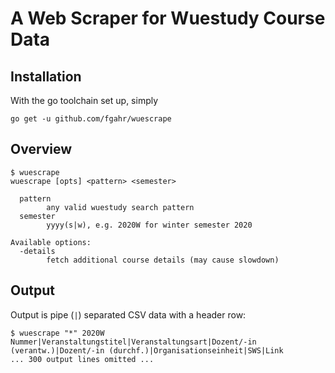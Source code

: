 # A Web Scraper for Wuestudy Course Data

## Installation

With the go toolchain set up, simply

```text
go get -u github.com/fgahr/wuescrape
```

## Overview

```text
$ wuescrape
wuescrape [opts] <pattern> <semester>

  pattern
    	any valid wuestudy search pattern
  semester
    	yyyy(s|w), e.g. 2020W for winter semester 2020

Available options:
  -details
    	fetch additional course details (may cause slowdown)
```

## Output

Output is pipe (`|`) separated CSV data with a header row:

```text
$ wuescrape "*" 2020W
Nummer|Veranstaltungstitel|Veranstaltungsart|Dozent/-in (verantw.)|Dozent/-in (durchf.)|Organisationseinheit|SWS|Link
... 300 output lines omitted ...
```
